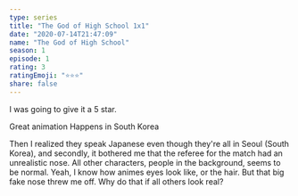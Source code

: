 ```yaml
---
type: series
title: "The God of High School 1x1"
date: "2020-07-14T21:47:09"
name: "The God of High School"
season: 1
episode: 1
rating: 3
ratingEmoji: "⭐️⭐️⭐️"
share: false
---
```


I was going to give it a 5 star.

Great animation
Happens in South Korea

Then I realized they speak Japanese even though they're all in Seoul (South Korea), and secondly, it bothered me that the referee for the match had an unrealistic nose. All other characters, people in the background, seems to be normal. Yeah, I know how animes eyes look like, or the hair. But that big fake nose threw me off. Why do that if all others look real?
